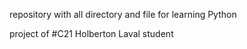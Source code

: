 repository with all directory and file for learning Python

project of #C21 Holberton Laval student 
